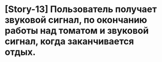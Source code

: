 # [Story-13] Пользователь получает звуковой сигнал, по окончанию работы над томатом и звуковой сигнал, когда заканчивается отдых.
